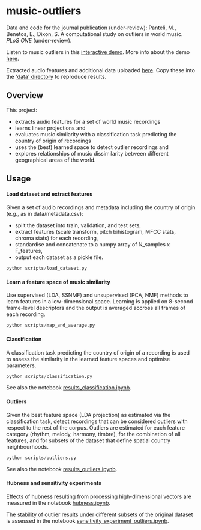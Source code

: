 # music-outliers

Data and code for the journal publication (under-review):
Panteli, M., Benetos, E., Dixon, S. A computational study on outliers in world music. *PLoS ONE* (under-review).

Listen to music outliers in this [interactive demo](https://mpanteli.github.io/music-outliers/demo/outliers.html). More info about the demo [here](https://github.com/mpanteli/music-outliers/blob/master/demo/README.md). 

Extracted audio features and additional data uploaded [here](?). Copy these into the ['data' directory](https://github.com/mpanteli/music-outliers/blob/master/data/) to reproduce results.

## Overview

This project:
- extracts audio features for a set of world music recordings
- learns linear projections and 
- evaluates music similarity with a classification task predicting the country of origin of recordings 
- uses the (best) learned space to detect outlier recordings and 
- explores relationships of music dissimilarity between different geographical areas of the world. 

## Usage

#### Load dataset and extract features

Given a set of audio recordings and metadata including the country of origin (e.g., as in data/metadata.csv): 
- split the dataset into train, validation, and test sets,
- extract features (scale transform, pitch bihistogram, MFCC stats, chroma stats) for each recording, 
- standardise and concatenate to a numpy array of N_samples x F_features,  
- output each dataset as a pickle file. 

```python
python scripts/load_dataset.py
```

#### Learn a feature space of music similarity 

Use supervised (LDA, SSNMF) and unsupervised (PCA, NMF) methods to learn features in a low-dimensional space. Learning is applied on 8-second frame-level descriptors and the output is averaged accross all frames of each recording. 

```python
python scripts/map_and_average.py
```

#### Classification

A classification task predicting the country of origin of a recording is used to assess the similarity in the learned feature spaces and optimise parameters. 

```python
python scripts/classification.py
```

See also the notebook [results_classification.ipynb](https://github.com/mpanteli/music-outliers/blob/master/notebooks/results_classification.ipynb).

#### Outliers

Given the best feature space (LDA projection) as estimated via the classification task, detect recordings that can be considered outliers with respect to the rest of the corpus. Outliers are estimated for each feature category (rhythm, melody, harmony, timbre), for the combination of all features, and for subsets of the dataset that define spatial country neighbourhoods. 

```python
python scripts/outliers.py
```

See also the notebook [results_outliers.ipynb](https://github.com/mpanteli/music-outliers/blob/master/notebooks/results_outliers.ipynb).

#### Hubness and sensitivity experiments

Effects of hubness resulting from processing high-dimensional vectors are measured in the notebook [hubness.ipynb](https://github.com/mpanteli/music-outliers/blob/master/notebooks/hubness.ipynb).

The stability of outlier results under different subsets of the original dataset is assessed in the notebook [sensitivity_experiment_outliers.ipynb](https://github.com/mpanteli/music-outliers/blob/master/notebooks/sensitivity_experiment_outliers.ipynb).
